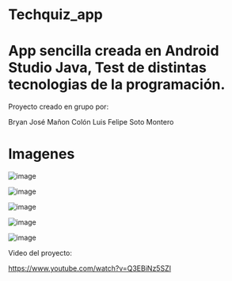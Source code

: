 # Techquiz_app

# App sencilla creada en Android Studio Java, Test de distintas tecnologias de la programación.
Proyecto creado en grupo por:

Bryan José Mañon Colón
Luis Felipe Soto Montero

# Imagenes 

![image](https://user-images.githubusercontent.com/80865397/219074477-0f9d22d0-2e7f-474d-83c1-7c18b87c04d1.png)

![image](https://user-images.githubusercontent.com/80865397/219075258-eb23147b-5962-4033-a0e1-213acb0fd5c4.png)

![image](https://user-images.githubusercontent.com/80865397/219075292-50cf8ff9-86c3-47d9-b495-e0b0d9e8dddd.png)

![image](https://user-images.githubusercontent.com/80865397/219075350-76e472b0-7301-4739-8ac6-9e01f83b833b.png)

![image](https://user-images.githubusercontent.com/80865397/219075384-0703d0cb-fd8d-484c-bf3a-5d65b8e8b389.png)

Video del proyecto:

https://www.youtube.com/watch?v=Q3EBiNz5SZI

